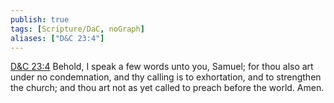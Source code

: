 ```yaml
---
publish: true
tags: [Scripture/DaC, noGraph]
aliases: ["D&C 23:4"]
---
```

[D&C 23:4](https://churchofjesuschrist.org/study/scriptures/dc-testament/dc/23?lang=eng&id=p4#p4) Behold, I speak a few words unto you, Samuel; for thou also art under no condemnation, and thy calling is to exhortation, and to strengthen the church; and thou art not as yet called to preach before the world. Amen.
